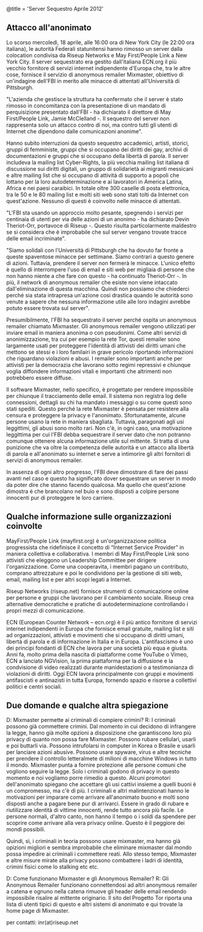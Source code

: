 @title = 'Server Sequestro Aprile 2012'

## Attacco all'anonimato

Lo scorso mercoledì, 18 aprile, alle 16:00 ora di New York City (le 22:00 ora italiana), le autorità Federali statunitensi hanno rimosso un server dalla colocation condivisa da Riseup Networks e May First/People Link a New York City. Il server sequestrato era gestito dall'italiana ECN.org il più vecchio fornitore di servizi internet indipendente d'Europa che, tra le altre cose, fornisce il servizio di anonymous remailer Mixmaster, obiettivo di un'indagine dell'FBI in merito alle minacce di attentati all'Università di Pittsburgh.

"L'azienda che gestisce la struttura ha confermato che il server è stato rimosso in concomitanza con la presentazione di un mandato di perquisizione presentato dall'FBI - ha dichiarato il direttore di May First/People Link, Jamie McClelland -. Il sequestro del server non rappresenta solo un attacco contro di noi, ma contro tutti gli utenti di Internet che dipendono dalle comunicazioni anonime".

Hanno subito interruzioni da questo sequestro accademici, artisti, storici, gruppi di femministe, gruppi che si occupano dei diritti dei gay, archivi di documentazioni e gruppi che si occupano della libertà di parola. Il server includeva la mailing list Cyber-Rights, la più vecchia mailing list italiana di discussione sui diritti digitali, un gruppo di solidarietà ai migranti messicani e altre mailing list che si occupano di attività di supporto a popoli che lottano per la loro autodeterminazione e ai lavoratori in America Latina, Africa e nei paesi caraibici. In totale oltre 300 caselle di posta elettronica, tra le 50 e le 80 mailing list e molti siti web sono stati tolti da Internet con quest'azione. Nessuno di questi è coinvolto nelle minacce di attentati.

"L'FBI sta usando un approccio molto pesante, spegnendo i servizi per centinaia di utenti per via delle azioni di un anonimo - ha dichiarato Devin Theriot-Orr, portavoce di Riseup -. Questo risulta particolarmente maldestro se si considera che è improbabile che sul server vengano trovate tracce delle email incriminate".

"Siamo solidali con l'Università di Pittsburgh che ha dovuto far fronte a queste spaventose minacce per settimane. Siamo contrari a questo genere di azioni. Tuttavia, prendere il server non fermerà le minacce. L'unico efetto è quello di interrompere l'uso di email e siti web per migliaia di persone che non hanno niente a che fare con questo - ha continuato Theriot-Orr -. In più, il network di anonymous remailer che esiste non viene intaccato dall'eliminazione di questa macchina. Quindi non possiamo che chiederci perché sia stata intrapresa un'azione così drastica quando le autorità sono venute a sapere che nessuna informazione utile alle loro indagini avrebbe potuto essere trovata sul server".

Presumibilmente, l'FBI ha sequestrato il server perché ospita un anonymous remailer chiamato Mixmaster. Gli anonymous remailer vengono utilizzati per inviare email in maniera anonima o con pseudonimi. Come altri servizi di anonimizzazione, tra cui per esempio la rete Tor, questi remailer sono largamente usati per proteggere l'identità di attivisti dei diritti umani che mettono se stessi e i loro familairi in grave pericolo riportando informazioni che riguardano violazioni e abusi. I remailer sono importanti anche per attivisti per la democrazia che lavorano sotto regimi repressivi e chiunque voglia diffondere informazioni vitali e importanti che altrimenti non potrebbero essere diffuse.

Il software Mixmaster, nello specifico, è progettato per rendere impossibile per chiunque il tracciamento delle email. Il sistema non registra log delle connessioni, dettagli su chi ha mandato i messaggi o su come questi sono stati spediti. Questo perché la rete Mixmaster è pensata per resistere alla censura e proteggere la privacy e l'anonimato. Sfortunatamente, alcune persone usano la rete in maniera sbagliata. Tuttavia, paragonati agli usi leggittimi, gli abusi sono molto rari. Non c'è, in ogni caso, una motivazione leggittima per cui l'FBI debba sequestrare il server dato che non potranno comunque ottenere alcuna informazione utile sul mittente. Si tratta di una punizione che va oltre la competenza delle autorità e un attacco alla libertà di parola e all'anonimato su internet e serve a intimorire gli altri fornitori di servizi di anonymous remailer.

In assenza di ogni altro progresso, l'FBI deve dimostrare di fare dei passi avanti nel caso e questo ha significato dover sequestrare un server in modo da poter dire che stanno facendo qualcosa. Ma quello che quest'azione dimostra è che brancolano nel buio e sono disposti a colpire persone innocenti pur di proteggere le loro carriere.

## Qualche informazione sulle organizzazioni coinvolte

MayFirst/People Link (mayfirst.org) è un'organizzazione politica progressista che ridefinisce il concetto di “Internet Service Provider” in maniera collettiva e collaborativa. I membri di May First/People Link sono attivisti che eleggono un Leadership Committee per dirigere l'organizzazione. Come una cooperavita, i membri pagano un contributo, comprano attrezzature e poi le condividono per la gestione di siti web, email, mailing list e per altri scopi legati a Internet.

Riseup Networks (riseup.net) fornisce strumenti di comunicazione online per persone e gruppi che lavorano per il cambiamento sociale. Riseup crea alternative democratiche e pratiche di autodeterminazione controllando i propri mezzi di comunicazione.

ECN (European Counter Network – ecn.org) è il più antico fornitore di servizi internet indipendenti in Europa che fornisce email gratuite, mailing list e siti ad organizzazioni, attivisti e movimenti che si occupano di diritti umani, libertà di parola e di informazione in Italia e in Europa. L'antifascismo è uno dei principi fondanti di ECN che lavora per una società più equa e giusta. Anni fa, molto prima della nascita di piattaforme come YouTube o Vimeo, ECN a lanciato NGVision, la prima piattaforma per la diffusione e la condvisione di video realizzati durante manidestazioni o a testimonianza di violazioni di diritti. Oggi ECN lavora principalmente con gruppi e movimenti antifascisti e antinazisti in tutta Europa, fornendo spazio e risorse a collettivi politici e centri sociali.

## Due domande e qualche altra spiegazione

D: Mixmaster permette ai criminali di compiere crimini?
R: I criminali possono già commettere crimini. Dal momento in cui decidono di infrangere la legge, hanno già molte opzioni a disposizione che garantiscono loro più privacy di quanto non possa fare Mixmaster. Possono rubare cellulari, usarli e poi buttarli via. Possono intrufolarsi in computer in Korea o Brasile e usarli per lanciare azioni abusive. Possono usare spyware, virus e altre tecniche per prendere il controllo letteralmete di milioni di macchine Windows in tutto il mondo.
Mixmaster punta a fornire protezione alle persone comuni che vogliono seguire la legge. Solo i criminali godono di privacy in questo momento e noi vogliamo porre rimedio a questo.
Alcuni promotori dell'anonimato spiegano che accettare gli usi cattivi insieme a quelli buoni è un compromesso, ma c'è di più. I criminali e altri malintenzionati hanno le motivazioni per imparare come arrivare all'anonimato buono e molti sono disposti anche a pagare bene pur di arrivarci. Essere in grado di rubare e riutilizzare identità di vittime innocenti, rende tutto ancora più facile. Le persone normali, d'altro canto, non hanno il tempo o i soldi da spendere per scoprire come arrivare alla vera privacy online. Questo è il peggiore dei mondi possibili.

Quindi, sì, i criminali in teoria possono usare mixmaster, ma hanno già opizioni migliori e sembra improbabile che eliminare mixmaster dal mondo possa impedire ai criminali i commettere reati. Allo stesso tempo, Mixmaster e altre misure mirate alla privacy possono combattere i ladri di identità, crimini fisici come lo stalking etc etc.

D: Come funzionano Mixmaster e gli Anonymous Remailer?
R: Gli Anonymous Remailer funzionano connettendosi ad altri anonymous remailer a catena e ognuno nella catena rimuove gli header delle email rendendo impossibile risalire al mittente originario. Il sito del Progetto Tor riporta una lista di utenti tipici di questo e altri sistemi di anonimato e qui trovate la home page di Mixmaster.

per contatti: inr(at)riseup.net

